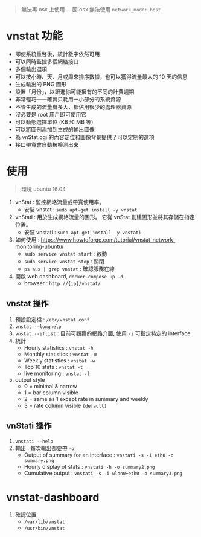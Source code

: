 > 無法再 osx 上使用 ... 因 osx 無法使用 `network_mode: host`

# vnstat 功能
- 即使系統重啓後，統計數字依然可用
- 可以同時監控多個網絡接口
- 多個輸出選項
- 可以按小時、天、月或周來排序數據，也可以獲得流量最大的 10 天的信息
- 生成輸出的 PNG 圖形
- 設置「月份」，以跟進你可能擁有的不同的計費週期
- 非常輕巧――確實只耗用一小部分的系統資源
- 不管生成的流量有多大，都佔用很少的處理器資源
- 沒必要是 root 用戶即可使用它
- 可以動態選擇單位 (KB 和 MB 等)
- 可以將圖例添加到生成的輸出圖像
- 為 vnStat.cgi 的內容定位和圖像背景提供了可以定制的選項
- 接口帶寬會自動被檢測出來

# 使用
> 環境 ubuntu 16.04

1. vnStat    : 監控網絡流量或帶寬使用率。
    - 安裝 vnstat  : `sudo apt-get install -y vnstat`
2. vnStati   : 用於生成網絡流量的圖形。 它從 vnStat 創建圖形並將其存儲在指定位置。
    - 安裝 vnstati : `sudo apt-get install -y vnstati`
3. 如何使用 : https://www.howtoforge.com/tutorial/vnstat-network-monitoring-ubuntu/
    - `sudo service vnstat start` : 啟動
    - `sudo service vnstat stop` : 關閉
    - `ps aux | grep vnstat` : 確認服務在線
4. 開啟 web dashboard, `docker-compose up -d`
    - browser : `http://{ip}/vnstat/`

## vnstat 操作

1. 預設設定檔 : `/etc/vnstat.conf`
2. `vnstat --longhelp`
3. `vnstat --iflist` : 目前可觀察的網路介面, 使用 `-i` 可指定特定的 interface
4. 統計
    - Hourly statistics     : `vnstat -h`
    - Monthly statistics    : `vnstat -m` 
    - Weekly statistics     : `vnstat -w`
    - Top 10 stats          : `vnstat -t`
    - live monitoring       : `vnstat -l`
5. output style
    - 0 = minimal & narrow
    - 1 = bar column visible
    - 2 = same as 1 except rate in summary and weekly
    - 3 = rate column visible `(default)`

## vnStati 操作

1. `vnstati --help`
2. 輸出 : 每次輸出都要帶 `-o`
    - Output of summary for an interface    : `vnstati -s -i eth0 -o summary.png`
    - Hourly display of stats               : `vnstati -h -o summary2.png`
    - Cumulative output                     : `vnstati -s -i wlan0+eth0 -o summary3.png`


# vnstat-dashboard

1. 確認位置
    - `/var/lib/vnstat`
    - `/usr/bin/vnstat`